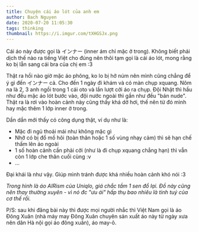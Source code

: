 ```yaml
---
title: Chuyện cái áo lót của anh em
author: Bach Nguyen
date: 2020-07-20 11:05:30
tags: thinking
thumbnail: https://i.imgur.com/tXHGSJx.png
---
```

Cái áo này được gọi là インナー (inner ám chỉ mặc ở trong). Không biết phải dịch thế nào ra tiếng Việt cho đúng nên thôi tạm gọi là cái áo lót, mong rằng ko bị lẫn sang cái bra của chị em :3
<!-- more -->
Thật ra hồi nào giờ mặc áo phông, ko lo bị hở núm nên mình cũng chẳng để ý gì đến インナー cả. Cho đến 1 ngày đi khám và có màn chụp xquang. Nôm na là 2, 3 anh ngồi trong 1 cái oto và lần lượt cởi áo ra chụp. Đội Nhật thì hầu như đều mặc áo lót bước vào, đội nước ngoài thì gần như đều "bán nude". Thật ra là rơi vào hoàn cảnh này cũng thấy khá dở hơi, thế nên từ đó mình hay mặc thêm 1 lớp inner ở trong.

Dần dần mới thấy có công dụng thật, ví dụ như là:
- Mặc đi ngủ thoải mái như không mặc gì 
- Nhỡ có bị đổ mồ hôi (toàn thân hoặc 1 số vùng nhạy cảm) thì sẽ hạn chế thấm lên áo ngoài
- 1 số hoàn cảnh cần phải cởi (như là đi chụp xquang chẳng hạn) thì vẫn còn 1 lớp che thân cuối cùng :v
- ...

Đại khái là như vậy. Giúp mình tránh được khá nhiều hoàn cảnh khó nói :3

_Trong hình là áo AIRism của Uniqlo, giá chắc tầm 1 sen đổ lại. Đồ này cũng nên thay thường xuyên - vì nó đc "ưu ái" hấp thụ bao nhiêu là tinh tuý của cơ thế rồi._

P/S: sau khi đăng bài này thì được mọi người nhắc thì Việt Nam gọi là áo Đông Xuân (nhà máy may Đông Xuân chuyên sản xuất áo này từ ngày xưa nên dân Hà nội gọi áo đông xuân), áo may-ô.


